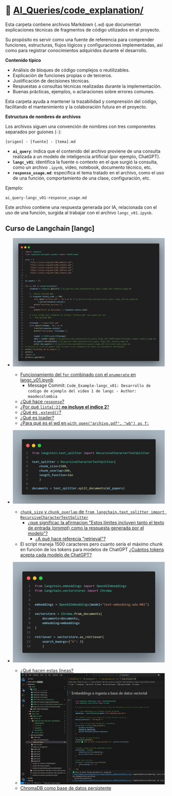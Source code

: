 # 📁 [AI_Queries/code_explanation/](../AI_Queries/code_explanation/)

Esta carpeta contiene archivos Markdown (`.md`) que documentan explicaciones técnicas de fragmentos de código utilizados en el proyecto.

Su propósito es servir como una fuente de referencia para comprender funciones, estructuras, flujos lógicos y configuraciones implementadas, así como para registrar conocimientos adquiridos durante el desarrollo.

**Contenido típico**

- Análisis de bloques de código complejos o reutilizables.
- Explicación de funciones propias o de terceros.
- Justificación de decisiones técnicas.
- Respuestas a consultas técnicas realizadas durante la implementación.
- Buenas prácticas, ejemplos, o aclaraciones sobre errores comunes.

Esta carpeta ayuda a mantener la trazabilidad y comprensión del código, facilitando el mantenimiento y la colaboración futura en el proyecto.  

**Estructura de nombres de archivos**

Los archivos siguen una convención de nombres con tres componentes separados por guiones (`-`):

```plaintext
[origen] - [fuente] - [tema].md
```

- **`ai_query`**: indica que el contenido del archivo proviene de una consulta realizada a un modelo de inteligencia artificial (por ejemplo, ChatGPT).  
- **`langc_v01`**: identifica la fuente o contexto en el que surgió la consulta, como un archivo `.ipynb`, video, notebook, documento técnico, etc.  
- **`response_usage.md`**: especifica el tema tratado en el archivo, como el uso de una función, comportamiento de una clase, configuración, etc.

Ejemplo:

```text
ai_query-langc_v01-response_usage.md
```

Este archivo contiene una respuesta generada por IA, relacionada con el uso de una función, surgida al trabajar con el archivo `langc_v01.ipynb`.

## Curso de Langchain [langc]

- ![Sección "Carga de documents"](../assets/images/langc_v01-seccion_carga_documents.png)

  - [Funcionamiento del `for` combinado con el `enumerate` en langc_v01.ipynb](../AI_Queries/code_explanation/ai_query-langc_v01-for_usage.md)
    - Message Commit: `Code_Example-langc_v01: Desarrollo de codigo de ejemplo del video 1 de langc - Author: maodecolombia`
  - [¿Qué hace `response`?](../AI_Queries/code_explanation/ai_query-langc_v01-response_usage.md)
  - [¿Por qué `lista[:2]` **no incluye el índice 2**?](../AI_Queries/code_explanation/ai_query-langc_v01-list_start_end_usage.md)
  - [¿Qué es `.extend()`?](../AI_Queries/code_explanation/ai_query-langc_v01-.extend_usage.md)
  - [¿Qué es loader?](../AI_Queries/code_explanation/ai_query-langc_v01-PyPDFLoader(filename).loader.load()_usage.md)
  - [¿Para qué es el  wd en `with open("archivo.pdf", "wb") as f:`](../AI_Queries/code_explanation/ai_query-langc_v01-wb_usage.md)


- ![alt text](../assets/images/langc_v01-seccion_split_de_documents.png)
  - [`chunk_size` y `chunk_overlap` de `from langchain.text_splitter import RecursiveCharacterTextSplitter`](../AI_Queries/code_explanation/ai_query-langc_v01-chunk_usage.md)
    - [¿que significac la afirmacion "Estos límites incluyen tanto el texto de entrada (prompt) como la respuesta generada por el modelo"?](../AI_Queries/code_explanation/ai_query-langc_v01-meaning_inputpromptandanswer.md)
      - [¿A qué hace referecia "retrieval"?](../AI_Queries/code_explanation/ai_query-langc_v01-retrieval_meaning.md)
  - El script maneja 1500 caracteres pero cuanto sería el máximo chunk en función de los tokens para modelos de ChatGPT [¿Cuántos tokens acepta cada modelo de ChatGPT?](../AI_Queries/code_explanation/ai_query-langc_v01-max_tokens_Chatgptmodels.md)

- ![Embeddings e ingesta a base de datos vectorial](../assets/images/langc_v01-seccion_Embeddings_ingesta_a_base_de_datos_vectorial.png)
  - [¿Qué hacen estas líneas?](../AI_Queries/code_explanation/ai_query-langc_v01-Embeddings_and_Vector_Store_Ingestion.md)
  - ![nuevas lineas de código](../assets/images/langc_v01-seccion_Embeddings_ingesta_a_base_de_datos_vectorial-MOD.png)
  - [ChromaDB como base de datos persistente](../AI_Queries/code_explanation/ai_query-langc_v01-persistent_chromadb.md)